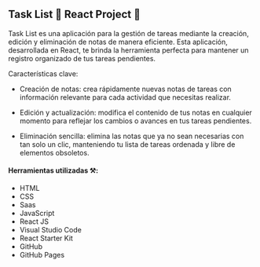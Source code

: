 ## Task List 📝 React Project 💫

Task List es una aplicación para la gestión de tareas mediante la creación, edición y eliminación de notas de manera eficiente. Esta aplicación, desarrollada en React, te brinda la herramienta perfecta para mantener un registro organizado de tus tareas pendientes.

Características clave:
- Creación de notas: crea rápidamente nuevas notas de tareas con información relevante para cada actividad que necesitas realizar.

- Edición y actualización: modifica el contenido de tus notas en cualquier momento para reflejar los cambios o avances en tus tareas pendientes.

- Eliminación sencilla: elimina las notas que ya no sean necesarias con tan solo un clic, manteniendo tu lista de tareas ordenada y libre de elementos obsoletos.

#### Herramientas utilizadas ⚒️:

- HTML
- CSS
- Saas
- JavaScript
- React JS
- Visual Studio Code
- React Starter Kit
- GitHub
- GitHub Pages


  

